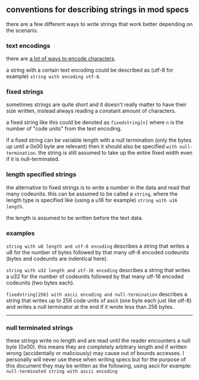 ## conventions for describing strings in mod specs
there are a few different ways to write strings that work better depending on the scenario.

### text encodings
there are [a lot of ways to encode characters](https://en.wikipedia.org/wiki/Character_encoding#Common_character_encodings).

a string with a certain text encoding could be described as (utf-8 for example) `string with encoding utf-8`.

### fixed strings
sometimes strings are quite short and it doesn't really matter to have their size written, instead always reading a constant amount of characters.

a fixed string like this could be denoted as `fixedstring[n]` where `n` is the number of "code units" from the text encoding.

if a fixed string can be variable length with a null termination (only the bytes up until a 0x00 byte are relevant) then it should also be specified `with null-termination`. the string is still assumed to take up the entire fixed width even if it is null-terminated.

### length specified strings
the alternative to fixed strings is to write a number in the data and read that many codeunits. this can be assumed to be called a `string`, where the length type is specified like (using a u16 for example) `string with u16 length`.

the length is assumed to be written before the text data.

### examples
`string with u8 length and utf-8 encoding` describes a string that writes a u8 for the number of bytes followed by that many utf-8 encoded codeunits (bytes and codeunits are indentical here).

`string with u32 length and utf-16 encoding` describes a string that writes a u32 for the number of codeunits followed by that many utf-16 encoded codeunits (two bytes each).

`fixedstring[256] with ascii encoding and null-termination` describes a string that writes up to 256 code units of ascii (one byte each just like utf-8) and writes a null terminator at the end if it wrote less than 256 bytes.

***
### null terminated strings
these strings write no length and are read until the reader encounters a null byte (0x00). this means they are completely arbitrary length and if written wrong (accidentally or maliciously) may cause out of bounds accesses. I personally will never use these when writing specs but for the purpose of this document they may be written as the following, using ascii for example:
`null-terminated string with ascii encoding`
